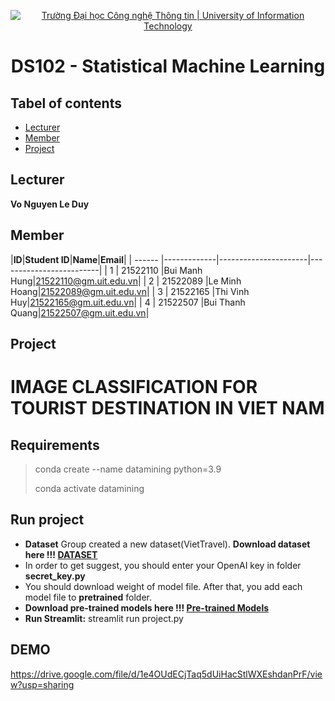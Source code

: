 <p align="center">
  <a href="https://www.uit.edu.vn/" title="Trường Đại học Công nghệ Thông tin" style="border: 5;">
    <img src="https://i.imgur.com/WmMnSRt.png" alt="Trường Đại học Công nghệ Thông tin | University of Information Technology">
  </a>
</p>

<!-- Title -->
<h1 align="center"><b>DS102 - Statistical Machine Learning</b></h1>



## Tabel of contents
* [ Lecturer](#lecturer)
* [ Member](#member)
* [ Project](#project)
## Lecturer
<a name="lecturer"></a>
**Vo Nguyen Le Duy**

## Member
<a name="member"></a>
<a name="member"></a>
|**ID**|**Student ID**|**Name**|**Email**|
| ------ |-------------|----------------------|-------------------------|
| 1      | 21522110   	 |Bui Manh Hung|21522110@gm.uit.edu.vn|
| 2      | 21522089      |Le Minh Hoang|21522089@gm.uit.edu.vn|
| 3      | 21522165 	 |Thi Vinh Huy|21522165@gm.uit.edu.vn|
| 4      | 21522507      |Bui Thanh Quang|21522507@gm.uit.edu.vn|

## Project
<a name="project"></a>
# IMAGE CLASSIFICATION FOR TOURIST DESTINATION IN VIET NAM
## Requirements
> conda create --name datamining python=3.9
> 
> conda activate datamining
> 
> 

## Run project
- **Dataset** Group created a new dataset(VietTravel). **Download dataset here !!! [DATASET](https://drive.google.com/drive/folders/1O1KdzM46Z0mLT4FcaCchjiG5txabLEls?usp=sharing)**
- In order to get suggest, you should enter your OpenAI key in folder **secret_key.py**
- You should download weight of model file. After that, you add each model file to **pretrained** folder. 
- **Download pre-trained models here !!! [Pre-trained Models](https://drive.google.com/drive/folders/1GJdh2ECYUcqNWYdKMLDfyDIbioH4S0Po?usp=sharing)**
- **Run Streamlit:** streamlit run project.py
## **DEMO**
https://drive.google.com/file/d/1e4OUdECjTaq5dUiHacStlWXEshdanPrF/view?usp=sharing
